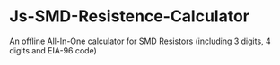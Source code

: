 # Js-SMD-Resistence-Calculator
An offline All-In-One calculator for SMD Resistors (including 3 digits, 4 digits and EIA-96 code)

